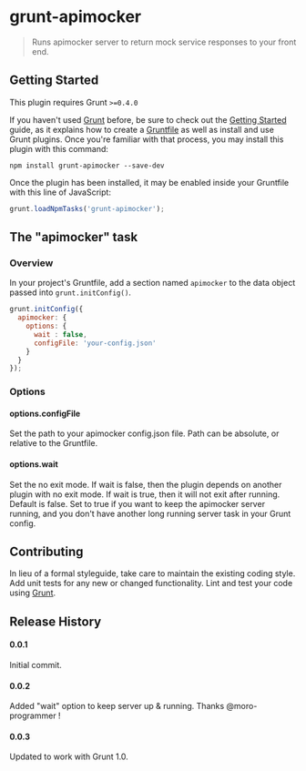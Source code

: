 # grunt-apimocker

> Runs apimocker server to return mock service responses to your front end.

## Getting Started
This plugin requires Grunt `>=0.4.0`

If you haven't used [Grunt](http://gruntjs.com/) before, be sure to check out the [Getting Started](http://gruntjs.com/getting-started) guide, as it explains how to create a [Gruntfile](http://gruntjs.com/sample-gruntfile) as well as install and use Grunt plugins. Once you're familiar with that process, you may install this plugin with this command:

```shell
npm install grunt-apimocker --save-dev
```

Once the plugin has been installed, it may be enabled inside your Gruntfile with this line of JavaScript:

```js
grunt.loadNpmTasks('grunt-apimocker');
```

## The "apimocker" task

### Overview
In your project's Gruntfile, add a section named `apimocker` to the data object passed into `grunt.initConfig()`.

```js
grunt.initConfig({
  apimocker: {
    options: {
      wait : false,
      configFile: 'your-config.json'
    }
  }
});
```

### Options

#### options.configFile
Set the path to your apimocker config.json file.  Path can be absolute, or relative to the Gruntfile.

#### options.wait
Set the no exit mode. If wait is false, then the plugin depends on another plugin with no exit mode. If wait is true, then it will not exit after running.  Default is false.  Set to true if you want to keep the apimocker server running, and you don't have another long running server task in your Grunt config.

## Contributing
In lieu of a formal styleguide, take care to maintain the existing coding style. Add unit tests for any new or changed functionality. Lint and test your code using [Grunt](http://gruntjs.com/).

## Release History

#### 0.0.1
Initial commit.

#### 0.0.2
Added "wait" option to keep server up & running.  Thanks @moro-programmer !

#### 0.0.3
Updated to work with Grunt 1.0.

